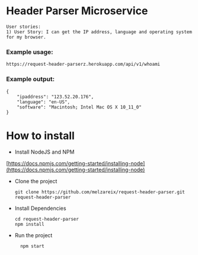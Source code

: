 # Header Parser Microservice
```
User stories:
1) User Story: I can get the IP address, language and operating system for my browser.
```

### Example usage:

```
https://request-header-parserz.herokuapp.com/api/v1/whoami
```

### Example output:

```
{
    "ipaddress": "123.52.20.176",
    "language": "en-US",
    "software": "Macintosh; Intel Mac OS X 10_11_0"
}
```

# How to install
 - Install NodeJS and NPM
 
  [https://docs.npmjs.com/getting-started/installing-node](https://docs.npmjs.com/getting-started/installing-node)
  
- Clone the project

  ```
  git clone https://github.com/melzareix/request-header-parser.git request-header-parser
  ```
- Install Dependencies

  ```
  cd request-header-parser
  npm install
  ```
- Run the project

  ```
    npm start
  ```
